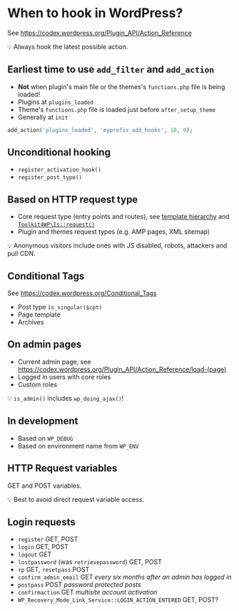 # When to hook in WordPress?

See https://codex.wordpress.org/Plugin_API/Action_Reference

:bulb: Always hook the latest possible action.

## Earliest time to use `add_filter` and `add_action`

- **Not** when plugin's main file or the themes's `functions.php` file is being loaded!
- Plugins at `plugins_loaded`
- Theme's `functions.php` file is loaded just before `after_setup_theme`
- Generally at `init`

```php
add_action('plugins_loaded', 'myprefix_add_hooks', 10, 0);
```

## Unconditional hooking

- `register_activation_hook()`
- `register_post_type()`

## Based on HTTP request type

-   Core request type (entry points and routes),
    see [template hierarchy](https://wphierarchy.com/) and
    [`Toolkit4WP\Is::request()`](https://github.com/szepeviktor/Toolkit4WP/blob/master/src/Is.php#L64-L117)
-   Plugin and themes request types (e.g. AMP pages, XML sitemap)

:bulb: Anonymous visitors include ones with JS disabled,
robots, attackers and pull CDN.

## Conditional Tags

See https://codex.wordpress.org/Conditional_Tags

- Post type `is_singular($cpt)`
- Page template
- Archives

## On admin pages

- Current admin page, see https://codex.wordpress.org/Plugin_API/Action_Reference/load-(page)
- Logged in users with core roles
- Custom roles

:bulb: `is_admin()` includes `wp_doing_ajax()`!

## In development

- Based on `WP_DEBUG`
- Based on environment name from `WP_ENV`

## HTTP Request variables

GET and POST variables.

:bulb: Best to avoid direct request variable access.

## Login requests

- `register` GET, POST
- `login` GET, POST
- `logout` GET
- `lostpassword` (was `retrievepassword`) GET, POST
- `rp` GET, `resetpass` POST
- `confirm_admin_email` GET _every six months after an admin has logged in_
- `postpass` POST _password protected posts_
- `confirmaction` GET _multisite account activation_
- `WP_Recovery_Mode_Link_Service::LOGIN_ACTION_ENTERED` GET, POST?
